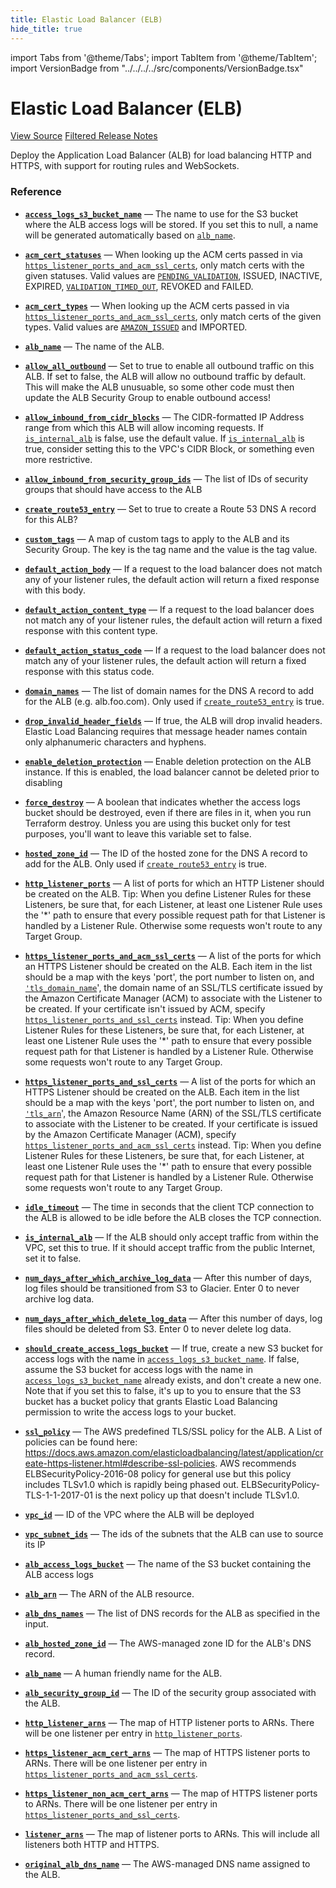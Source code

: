 ```yaml
---
title: Elastic Load Balancer (ELB)
hide_title: true
---
```


import Tabs from '@theme/Tabs';
import TabItem from '@theme/TabItem';
import VersionBadge from "../../../../src/components/VersionBadge.tsx"

<VersionBadge version="0.74.0"/>

# Elastic Load Balancer (ELB)

<a href="https://github.com/gruntwork-io/terraform-aws-service-catalog/tree/master/modules/networking/alb" className="link-button">View Source</a>
<a href="https://github.com/gruntwork-io/terraform-aws-service-catalog/releases?q=networking/alb" className="link-button" title="Release notes for only the service catalog versions which impacted this service.">Filtered Release Notes</a>

Deploy the Application Load Balancer (ALB) for load balancing HTTP and HTTPS, with support for routing rules and WebSockets.

### Reference

<Tabs>
<TabItem value="inputs" label="Inputs" default>

<a name="access_logs_s3_bucket_name" className="snap-top"></a>

* [**`access_logs_s3_bucket_name`**](#access_logs_s3_bucket_name) &mdash; The name to use for the S3 bucket where the ALB access logs will be stored. If you set this to null, a name will be generated automatically based on [`alb_name`](#alb_name).

<a name="acm_cert_statuses" className="snap-top"></a>

* [**`acm_cert_statuses`**](#acm_cert_statuses) &mdash; When looking up the ACM certs passed in via [`https_listener_ports_and_acm_ssl_certs`](#https_listener_ports_and_acm_ssl_certs), only match certs with the given statuses. Valid values are [`PENDING_VALIDATION`](#PENDING_VALIDATION), ISSUED, INACTIVE, EXPIRED, [`VALIDATION_TIMED_OUT`](#VALIDATION_TIMED_OUT), REVOKED and FAILED.

<a name="acm_cert_types" className="snap-top"></a>

* [**`acm_cert_types`**](#acm_cert_types) &mdash; When looking up the ACM certs passed in via [`https_listener_ports_and_acm_ssl_certs`](#https_listener_ports_and_acm_ssl_certs), only match certs of the given types. Valid values are [`AMAZON_ISSUED`](#AMAZON_ISSUED) and IMPORTED.

<a name="alb_name" className="snap-top"></a>

* [**`alb_name`**](#alb_name) &mdash; The name of the ALB.

<a name="allow_all_outbound" className="snap-top"></a>

* [**`allow_all_outbound`**](#allow_all_outbound) &mdash; Set to true to enable all outbound traffic on this ALB. If set to false, the ALB will allow no outbound traffic by default. This will make the ALB unusuable, so some other code must then update the ALB Security Group to enable outbound access!

<a name="allow_inbound_from_cidr_blocks" className="snap-top"></a>

* [**`allow_inbound_from_cidr_blocks`**](#allow_inbound_from_cidr_blocks) &mdash; The CIDR-formatted IP Address range from which this ALB will allow incoming requests. If [`is_internal_alb`](#is_internal_alb) is false, use the default value. If [`is_internal_alb`](#is_internal_alb) is true, consider setting this to the VPC's CIDR Block, or something even more restrictive.

<a name="allow_inbound_from_security_group_ids" className="snap-top"></a>

* [**`allow_inbound_from_security_group_ids`**](#allow_inbound_from_security_group_ids) &mdash; The list of IDs of security groups that should have access to the ALB

<a name="create_route53_entry" className="snap-top"></a>

* [**`create_route53_entry`**](#create_route53_entry) &mdash; Set to true to create a Route 53 DNS A record for this ALB?

<a name="custom_tags" className="snap-top"></a>

* [**`custom_tags`**](#custom_tags) &mdash; A map of custom tags to apply to the ALB and its Security Group. The key is the tag name and the value is the tag value.

<a name="default_action_body" className="snap-top"></a>

* [**`default_action_body`**](#default_action_body) &mdash; If a request to the load balancer does not match any of your listener rules, the default action will return a fixed response with this body.

<a name="default_action_content_type" className="snap-top"></a>

* [**`default_action_content_type`**](#default_action_content_type) &mdash; If a request to the load balancer does not match any of your listener rules, the default action will return a fixed response with this content type.

<a name="default_action_status_code" className="snap-top"></a>

* [**`default_action_status_code`**](#default_action_status_code) &mdash; If a request to the load balancer does not match any of your listener rules, the default action will return a fixed response with this status code.

<a name="domain_names" className="snap-top"></a>

* [**`domain_names`**](#domain_names) &mdash; The list of domain names for the DNS A record to add for the ALB (e.g. alb.foo.com). Only used if [`create_route53_entry`](#create_route53_entry) is true.

<a name="drop_invalid_header_fields" className="snap-top"></a>

* [**`drop_invalid_header_fields`**](#drop_invalid_header_fields) &mdash; If true, the ALB will drop invalid headers. Elastic Load Balancing requires that message header names contain only alphanumeric characters and hyphens.

<a name="enable_deletion_protection" className="snap-top"></a>

* [**`enable_deletion_protection`**](#enable_deletion_protection) &mdash; Enable deletion protection on the ALB instance. If this is enabled, the load balancer cannot be deleted prior to disabling

<a name="force_destroy" className="snap-top"></a>

* [**`force_destroy`**](#force_destroy) &mdash; A boolean that indicates whether the access logs bucket should be destroyed, even if there are files in it, when you run Terraform destroy. Unless you are using this bucket only for test purposes, you'll want to leave this variable set to false.

<a name="hosted_zone_id" className="snap-top"></a>

* [**`hosted_zone_id`**](#hosted_zone_id) &mdash; The ID of the hosted zone for the DNS A record to add for the ALB. Only used if [`create_route53_entry`](#create_route53_entry) is true.

<a name="http_listener_ports" className="snap-top"></a>

* [**`http_listener_ports`**](#http_listener_ports) &mdash; A list of ports for which an HTTP Listener should be created on the ALB. Tip: When you define Listener Rules for these Listeners, be sure that, for each Listener, at least one Listener Rule  uses the '*' path to ensure that every possible request path for that Listener is handled by a Listener Rule. Otherwise some requests won't route to any Target Group.

<a name="https_listener_ports_and_acm_ssl_certs" className="snap-top"></a>

* [**`https_listener_ports_and_acm_ssl_certs`**](#https_listener_ports_and_acm_ssl_certs) &mdash; A list of the ports for which an HTTPS Listener should be created on the ALB. Each item in the list should be a map with the keys 'port', the port number to listen on, and [`'tls_domain_name`](#'tls_domain_name)', the domain name of an SSL/TLS certificate issued by the Amazon Certificate Manager (ACM) to associate with the Listener to be created. If your certificate isn't issued by ACM, specify [`https_listener_ports_and_ssl_certs`](#https_listener_ports_and_ssl_certs) instead. Tip: When you define Listener Rules for these Listeners, be sure that, for each Listener, at least one Listener Rule  uses the '*' path to ensure that every possible request path for that Listener is handled by a Listener Rule. Otherwise some requests won't route to any Target Group.

<a name="https_listener_ports_and_ssl_certs" className="snap-top"></a>

* [**`https_listener_ports_and_ssl_certs`**](#https_listener_ports_and_ssl_certs) &mdash; A list of the ports for which an HTTPS Listener should be created on the ALB. Each item in the list should be a map with the keys 'port', the port number to listen on, and [`'tls_arn`](#'tls_arn)', the Amazon Resource Name (ARN) of the SSL/TLS certificate to associate with the Listener to be created. If your certificate is issued by the Amazon Certificate Manager (ACM), specify [`https_listener_ports_and_acm_ssl_certs`](#https_listener_ports_and_acm_ssl_certs) instead. Tip: When you define Listener Rules for these Listeners, be sure that, for each Listener, at least one Listener Rule  uses the '*' path to ensure that every possible request path for that Listener is handled by a Listener Rule. Otherwise some requests won't route to any Target Group.

<a name="idle_timeout" className="snap-top"></a>

* [**`idle_timeout`**](#idle_timeout) &mdash; The time in seconds that the client TCP connection to the ALB is allowed to be idle before the ALB closes the TCP connection.

<a name="is_internal_alb" className="snap-top"></a>

* [**`is_internal_alb`**](#is_internal_alb) &mdash; If the ALB should only accept traffic from within the VPC, set this to true. If it should accept traffic from the public Internet, set it to false.

<a name="num_days_after_which_archive_log_data" className="snap-top"></a>

* [**`num_days_after_which_archive_log_data`**](#num_days_after_which_archive_log_data) &mdash; After this number of days, log files should be transitioned from S3 to Glacier. Enter 0 to never archive log data.

<a name="num_days_after_which_delete_log_data" className="snap-top"></a>

* [**`num_days_after_which_delete_log_data`**](#num_days_after_which_delete_log_data) &mdash; After this number of days, log files should be deleted from S3. Enter 0 to never delete log data.

<a name="should_create_access_logs_bucket" className="snap-top"></a>

* [**`should_create_access_logs_bucket`**](#should_create_access_logs_bucket) &mdash; If true, create a new S3 bucket for access logs with the name in [`access_logs_s3_bucket_name`](#access_logs_s3_bucket_name). If false, assume the S3 bucket for access logs with the name in  [`access_logs_s3_bucket_name`](#access_logs_s3_bucket_name) already exists, and don't create a new one. Note that if you set this to false, it's up to you to ensure that the S3 bucket has a bucket policy that grants Elastic Load Balancing permission to write the access logs to your bucket.

<a name="ssl_policy" className="snap-top"></a>

* [**`ssl_policy`**](#ssl_policy) &mdash; The AWS predefined TLS/SSL policy for the ALB. A List of policies can be found here: https://docs.aws.amazon.com/elasticloadbalancing/latest/application/create-https-listener.html#describe-ssl-policies. AWS recommends ELBSecurityPolicy-2016-08 policy for general use but this policy includes TLSv1.0 which is rapidly being phased out. ELBSecurityPolicy-TLS-1-1-2017-01 is the next policy up that doesn't include TLSv1.0.

<a name="vpc_id" className="snap-top"></a>

* [**`vpc_id`**](#vpc_id) &mdash; ID of the VPC where the ALB will be deployed

<a name="vpc_subnet_ids" className="snap-top"></a>

* [**`vpc_subnet_ids`**](#vpc_subnet_ids) &mdash; The ids of the subnets that the ALB can use to source its IP

</TabItem>
<TabItem value="outputs" label="Outputs">

<a name="alb_access_logs_bucket" className="snap-top"></a>

* [**`alb_access_logs_bucket`**](#alb_access_logs_bucket) &mdash; The name of the S3 bucket containing the ALB access logs

<a name="alb_arn" className="snap-top"></a>

* [**`alb_arn`**](#alb_arn) &mdash; The ARN of the ALB resource.

<a name="alb_dns_names" className="snap-top"></a>

* [**`alb_dns_names`**](#alb_dns_names) &mdash; The list of DNS records for the ALB as specified in the input.

<a name="alb_hosted_zone_id" className="snap-top"></a>

* [**`alb_hosted_zone_id`**](#alb_hosted_zone_id) &mdash; The AWS-managed zone ID for the ALB's DNS record.

<a name="alb_name" className="snap-top"></a>

* [**`alb_name`**](#alb_name) &mdash; A human friendly name for the ALB.

<a name="alb_security_group_id" className="snap-top"></a>

* [**`alb_security_group_id`**](#alb_security_group_id) &mdash; The ID of the security group associated with the ALB.

<a name="http_listener_arns" className="snap-top"></a>

* [**`http_listener_arns`**](#http_listener_arns) &mdash; The map of HTTP listener ports to ARNs. There will be one listener per entry in [`http_listener_ports`](#http_listener_ports).

<a name="https_listener_acm_cert_arns" className="snap-top"></a>

* [**`https_listener_acm_cert_arns`**](#https_listener_acm_cert_arns) &mdash; The map of HTTPS listener ports to ARNs. There will be one listener per entry in [`https_listener_ports_and_acm_ssl_certs`](#https_listener_ports_and_acm_ssl_certs).

<a name="https_listener_non_acm_cert_arns" className="snap-top"></a>

* [**`https_listener_non_acm_cert_arns`**](#https_listener_non_acm_cert_arns) &mdash; The map of HTTPS listener ports to ARNs. There will be one listener per entry in [`https_listener_ports_and_ssl_certs`](#https_listener_ports_and_ssl_certs).

<a name="listener_arns" className="snap-top"></a>

* [**`listener_arns`**](#listener_arns) &mdash; The map of listener ports to ARNs. This will include all listeners both HTTP and HTTPS.

<a name="original_alb_dns_name" className="snap-top"></a>

* [**`original_alb_dns_name`**](#original_alb_dns_name) &mdash; The AWS-managed DNS name assigned to the ALB.

</TabItem>
</Tabs>


<!-- ##DOCS-SOURCER-START
{"sourcePlugin":"service-catalog-api","hash":"29e18f03190f76012e8780133e5e472c"}
##DOCS-SOURCER-END -->
